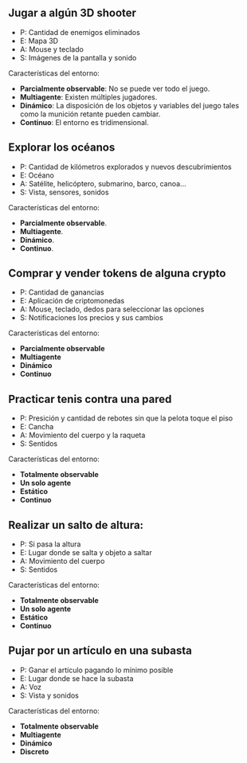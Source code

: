 ## Jugar a algún 3D shooter

- P: Cantidad de enemigos eliminados
- E: Mapa 3D
- A: Mouse y teclado
- S: Imágenes de la pantalla y sonido

Características del entorno:

- **Parcialmente observable**: No se puede ver todo el juego.
- **Multiagente**: Existen múltiples jugadores.
- **Dinámico**: La disposición de los objetos y variables del juego tales como la munición retante pueden cambiar.
- **Continuo**: El entorno es tridimensional.

## Explorar los océanos

- P: Cantidad de kilómetros explorados y nuevos descubrimientos
- E: Océano
- A: Satélite, helicóptero, submarino, barco, canoa...
- S: Vista, sensores, sonidos

Características del entorno:

- **Parcialmente observable**.
- **Multiagente**.
- **Dinámico**.
- **Continuo**.

## Comprar y vender tokens de alguna crypto

- P: Cantidad de ganancias
- E: Aplicación de criptomonedas
- A: Mouse, teclado, dedos para seleccionar las opciones
- S: Notificaciones los precios y sus cambios

Características del entorno:

- **Parcialmente observable**
- **Multiagente**
- **Dinámico**
- **Continuo**

## Practicar tenis contra una pared

- P: Presición y cantidad de rebotes sin que la pelota toque el piso
- E: Cancha
- A: Movimiento del cuerpo y la raqueta
- S: Sentidos

Características del entorno:

- **Totalmente observable**
- **Un solo agente**
- **Estático**
- **Continuo**

## Realizar un salto de altura:

- P: Si pasa la altura
- E: Lugar donde se salta y objeto a saltar
- A: Movimiento del cuerpo
- S: Sentidos

Características del entorno:

- **Totalmente observable**
- **Un solo agente**
- **Estático**
- **Continuo**

## Pujar por un artículo en una subasta

- P: Ganar el artículo pagando lo mínimo posible
- E: Lugar donde se hace la subasta
- A: Voz
- S: Vista y sonidos

Características del entorno:

- **Totalmente observable**
- **Multiagente**
- **Dinámico**
- **Discreto**

